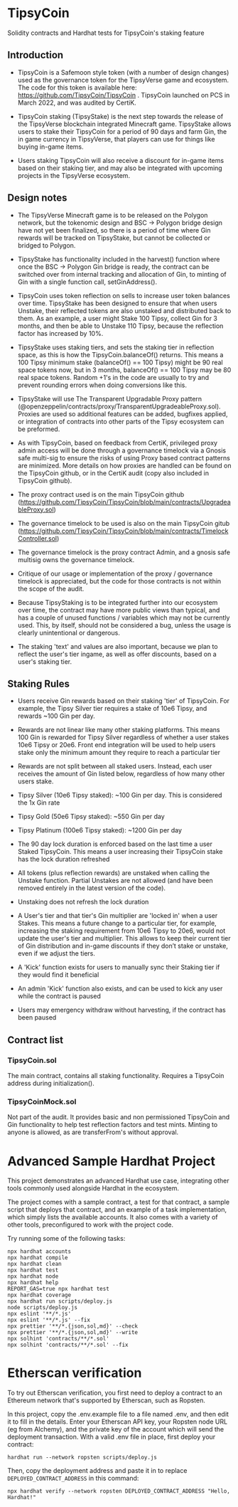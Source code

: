 # TipsyCoin

Solidity contracts and Hardhat tests for TipsyCoin's staking feature

## Introduction
- TipsyCoin is a Safemoon style token (with a number of design changes) used as the governance token for the TipsyVerse game and ecosystem. The code for this token is available here: https://github.com/TipsyCoin/TipsyCoin . TipsyCoin launched on PCS in March 2022, and was audited by CertiK.

- TipsyCoin staking (TipsyStake) is the next step towards the release of the TipsyVerse blockchain integrated Minecraft game. TipsyStake allows users to stake their TipsyCoin for a period of 90 days and farm Gin, the in game currency in TipsyVerse, that players can use for things like buying in-game items.

- Users staking TipsyCoin will also receive a discount for in-game items based on their staking tier, and may also be integrated with upcoming projects in the TipsyVerse ecosystem.

## Design notes
- The TipsyVerse Minecraft game is to be released on the Polygon network, but the tokenomic design and BSC -> Polygon bridge design have not yet been finalized, so there is a period of time where Gin rewards will be tracked on TipsyStake, but cannot be collected or bridged to Polygon.

- TipsyStake has functionality included in the harvest() function where once the BSC -> Polygon Gin bridge is ready, the contract can be switched over from internal tracking and allocation of Gin, to minting of Gin with a single function call, setGinAddress().

- TipsyCoin uses token reflection on sells to increase user token balances over time. TipsyStake has been designed to ensure that when users Unstake, their reflected tokens are also unstaked and distributed back to them. As an example, a user might Stake 100 Tipsy, collect Gin for 3 months, and then be able to Unstake 110 Tipsy, because the reflection factor has increased by 10%.

- TipsyStake uses staking tiers, and sets the staking tier in reflection space, as this is how the TipsyCoin.balanceOf() returns. This means a 100 Tipsy minimum stake (balanceOf() == 100 Tipsy) might be 90 real space tokens now, but in 3 months, balanceOf() == 100 Tipsy may be 80 real space tokens. Random +1's in the code are usually to try and prevent rounding errors when doing conversions like this.

- TipsyStake will use The Transparent Upgradable Proxy pattern (@openzeppelin/contracts/proxy/TransparentUpgradeableProxy.sol). Proxies are used so additional features can be added, bugfixes applied, or integration of contracts into other parts of the Tipsy ecosystem can be preformed.

- As with TipsyCoin, based on feedback from CertiK, privileged proxy admin access will be done through a governance timelock via a Gnosis safe multi-sig to ensure the risks of using Proxy based contract patterns are minimized. More details on how proxies are handled can be found on the TipsyCoin github, or in the CertiK audit (copy also included in TipsyCoin github).

- The proxy contract used is on the main TipsyCoin github (https://github.com/TipsyCoin/TipsyCoin/blob/main/contracts/UpgradeableProxy.sol)

- The governance timelock to be used is also on the main TipsyCoin gitub (https://github.com/TipsyCoin/TipsyCoin/blob/main/contracts/TimelockController.sol)

- The governance timelock is the proxy contract Admin, and a gnosis safe multisig owns the governance timelock.

- Critique of our usage or implementation of the proxy / governance timelock is appreciated, but the code for those contracts is not within the scope of the audit.

- Because TipsyStaking is to be integrated further into our ecosystem over time, the contract may have more public views than typical, and has a couple of unused functions / variables which may not be currently used. This, by itself, should not be considered a bug, unless the usage is clearly unintentional or dangerous.

- The staking 'text' and values are also important, because we plan to reflect the user's tier ingame, as well as offer discounts, based on a user's staking tier. 


## Staking Rules

- Users receive Gin rewards based on their staking 'tier' of TipsyCoin. For example, the Tipsy Silver tier requires a stake of 10e6 Tipsy, and rewards ~100 Gin per day.

- Rewards are not linear like many other staking platforms. This means 100 Gin is rewarded for Tipsy Silver regardless of whether a user stakes 10e6 Tipsy or 20e6. Front end integration will be used to help users stake only the minimum amount they require to reach a particular tier

- Rewards are not split between all staked users. Instead, each user receives the amount of Gin listed below, regardless of how many other users stake.

- Tipsy Silver (10e6 Tipsy staked): ~100 Gin per day. This is considered the 1x Gin rate
- Tipsy Gold (50e6 Tipsy staked): ~550 Gin per day
- Tipsy Platinum (100e6 Tipsy staked): ~1200 Gin per day

- The 90 day lock duration is enforced based on the last time a user Staked TipsyCoin. This means a user increasing their TipsyCoin stake has the lock duration refreshed

- All tokens (plus reflection rewards) are unstaked when calling the Unstake function. Partial Unstakes are not allowed (and have been removed entirely in the latest version of the code).

- Unstaking does not refresh the lock duration

- A User's tier and that tier's Gin multiplier are 'locked in' when a user Stakes. This means a future change to a particular tier, for example, increasing the staking requirement from 10e6 Tipsy to 20e6, would not update the user's tier and multiplier. This allows to keep their current tier of Gin distribution and in-game discounts if they don’t stake or unstake, even if we adjust the tiers.

- A 'Kick' function exists for users to manually sync their Staking tier if they would find it beneficial

- An admin 'Kick' function also exists, and can be used to kick any user while the contract is paused

- Users may emergency withdraw without harvesting, if the contract has been paused


## Contract list
### TipsyCoin.sol 
The main contract, contains all staking functionality. Requires a TipsyCoin address during initialization().

### TipsyCoinMock.sol
Not part of the audit. It provides basic and non permissioned TipsyCoin and Gin functionality to help test reflection factors and test mints. Minting to anyone is allowed, as are transferFrom's without approval.

# Advanced Sample Hardhat Project

This project demonstrates an advanced Hardhat use case, integrating other tools commonly used alongside Hardhat in the ecosystem.

The project comes with a sample contract, a test for that contract, a sample script that deploys that contract, and an example of a task implementation, which simply lists the available accounts. It also comes with a variety of other tools, preconfigured to work with the project code.

Try running some of the following tasks:

```shell
npx hardhat accounts
npx hardhat compile
npx hardhat clean
npx hardhat test
npx hardhat node
npx hardhat help
REPORT_GAS=true npx hardhat test
npx hardhat coverage
npx hardhat run scripts/deploy.js
node scripts/deploy.js
npx eslint '**/*.js'
npx eslint '**/*.js' --fix
npx prettier '**/*.{json,sol,md}' --check
npx prettier '**/*.{json,sol,md}' --write
npx solhint 'contracts/**/*.sol'
npx solhint 'contracts/**/*.sol' --fix
```

# Etherscan verification

To try out Etherscan verification, you first need to deploy a contract to an Ethereum network that's supported by Etherscan, such as Ropsten.

In this project, copy the .env.example file to a file named .env, and then edit it to fill in the details. Enter your Etherscan API key, your Ropsten node URL (eg from Alchemy), and the private key of the account which will send the deployment transaction. With a valid .env file in place, first deploy your contract:

```shell
hardhat run --network ropsten scripts/deploy.js
```

Then, copy the deployment address and paste it in to replace `DEPLOYED_CONTRACT_ADDRESS` in this command:

```shell
npx hardhat verify --network ropsten DEPLOYED_CONTRACT_ADDRESS "Hello, Hardhat!"
```
